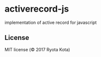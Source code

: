 # activerecord-js
implementation of active record for javascript

## License

MIT license (© 2017 Ryota Kota)
